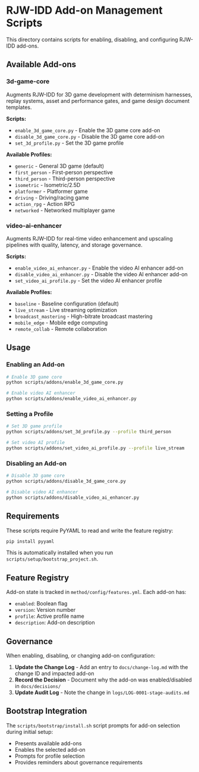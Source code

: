 # RJW-IDD Add-on Management Scripts

This directory contains scripts for enabling, disabling, and configuring RJW-IDD add-ons.

## Available Add-ons

### 3d-game-core
Augments RJW-IDD for 3D game development with determinism harnesses, replay systems, asset and performance gates, and game design document templates.

**Scripts:**
- `enable_3d_game_core.py` - Enable the 3D game core add-on
- `disable_3d_game_core.py` - Disable the 3D game core add-on
- `set_3d_profile.py` - Set the 3D game profile

**Available Profiles:**
- `generic` - General 3D game (default)
- `first_person` - First-person perspective
- `third_person` - Third-person perspective
- `isometric` - Isometric/2.5D
- `platformer` - Platformer game
- `driving` - Driving/racing game
- `action_rpg` - Action RPG
- `networked` - Networked multiplayer game

### video-ai-enhancer
Augments RJW-IDD for real-time video enhancement and upscaling pipelines with quality, latency, and storage governance.

**Scripts:**
- `enable_video_ai_enhancer.py` - Enable the video AI enhancer add-on
- `disable_video_ai_enhancer.py` - Disable the video AI enhancer add-on
- `set_video_ai_profile.py` - Set the video AI enhancer profile

**Available Profiles:**
- `baseline` - Baseline configuration (default)
- `live_stream` - Live streaming optimization
- `broadcast_mastering` - High-bitrate broadcast mastering
- `mobile_edge` - Mobile edge computing
- `remote_collab` - Remote collaboration

## Usage

### Enabling an Add-on

```bash
# Enable 3D game core
python scripts/addons/enable_3d_game_core.py

# Enable video AI enhancer
python scripts/addons/enable_video_ai_enhancer.py
```

### Setting a Profile

```bash
# Set 3D game profile
python scripts/addons/set_3d_profile.py --profile third_person

# Set video AI profile
python scripts/addons/set_video_ai_profile.py --profile live_stream
```

### Disabling an Add-on

```bash
# Disable 3D game core
python scripts/addons/disable_3d_game_core.py

# Disable video AI enhancer
python scripts/addons/disable_video_ai_enhancer.py
```

## Requirements

These scripts require PyYAML to read and write the feature registry:

```bash
pip install pyyaml
```

This is automatically installed when you run `scripts/setup/bootstrap_project.sh`.

## Feature Registry

Add-on state is tracked in `method/config/features.yml`. Each add-on has:
- `enabled`: Boolean flag
- `version`: Version number
- `profile`: Active profile name
- `description`: Add-on description

## Governance

When enabling, disabling, or changing add-on configuration:

1. **Update the Change Log** - Add an entry to `docs/change-log.md` with the change ID and impacted add-on
2. **Record the Decision** - Document why the add-on was enabled/disabled in `docs/decisions/`
3. **Update Audit Log** - Note the change in `logs/LOG-0001-stage-audits.md`

## Bootstrap Integration

The `scripts/bootstrap/install.sh` script prompts for add-on selection during initial setup:
- Presents available add-ons
- Enables the selected add-on
- Prompts for profile selection
- Provides reminders about governance requirements

